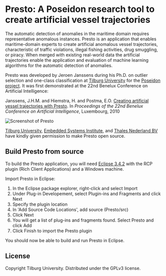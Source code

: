 Presto: A Poseidon research tool to create artificial vessel trajectories
=========================================================================

The automatic detection of anomalies in the maritime domain requires representative anomalous instances. Presto is an application that enables maritime-domain experts to create artificial anomalous vessel trajectories, characteristic of traffic violations, illegal fishing activities, drug smuggling, or piracy. When merged with existing real-world data the artificial trajectories enable the application and evaluation of machine learning algorithms for the automatic detection of anomalies.

Presto was developed by Jeroen Janssens during his Ph.D. on outlier selection and one-class classification at [Tilburg University](http://www.tilburguniversity.edu/) for the [Poseidon project](http://www.esi.nl/poseidon/). It was first demonstrated at the 22nd Benelux Conference on Artificial Intelligence:

Janssens, J.H.M. and Hiemstra, H. and Postma, E.O. [Creating artificial vessel trajectories with Presto](http://www.jeroenjanssens.com/publications/janssens2010cav.pdf).
In *Proceedings of the 22nd Benelux Conference on Artificial Intelligence*, Luxembourg, 2010 

![Screenshot of Presto](/presto-screenshot.png)

[Tilburg University](http://www.tilburguniversity.edu/), [Embedded Systems Institute](http://www.esi.nl/), and [Thales Nederland BV](http://www.thalesgroup.com/NLHome/) have kindly given permission to make Presto open source.



Build Presto from source
-----------------------

To build the Presto application, you will need [Eclipse 3.4.2](http://www.eclipse.org/downloads/packages/eclipse-classic-342/ganymedesr2) with the RCP plugin (Rich Client Applications) and a Windows machine.

Import Presto in Eclipse:

 1. In the Eclipse package explorer, right-click and select Import
 2. Under Plug-in Developement, select Plugin-ins and Fragments and click Next
 3. Specify the plugin location
 4. In 'Add Source Code Locations', add source (Presto/src)
 5. Click Next
 6. You will get a list of plug-ins and fragments found. Select Presto and click Add
 7. Click Finish to import the Presto plugin

You should now be able to build and run Presto in Eclipse.



License
-------

Copyright Tilburg University. Distributed under the GPLv3 license.
